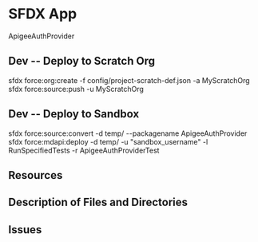 # SFDX  App
ApigeeAuthProvider

## Dev -- Deploy to Scratch Org 

sfdx force:org:create -f config/project-scratch-def.json -a MyScratchOrg
sfdx force:source:push -u MyScratchOrg

## Dev -- Deploy to Sandbox 
sfdx force:source:convert -d temp/ --packagename ApigeeAuthProvider
sfdx force:mdapi:deploy -d temp/ -u "sandbox_username" -l RunSpecifiedTests -r ApigeeAuthProviderTest 

## Resources


## Description of Files and Directories


## Issues


